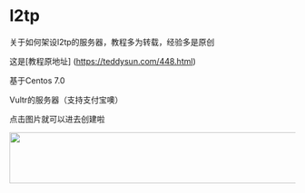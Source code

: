 # l2tp
关于如何架设l2tp的服务器，教程多为转载，经验多是原创

这是[教程原地址]
(https://teddysun.com/448.html)

基于Centos 7.0


Vultr的服务器（支持支付宝噢）

点击图片就可以进去创建啦

<a href="https://www.vultr.com/?ref=7233306"><img src="https://www.vultr.com/media/banner_1.png" width="728" height="90"></a>
